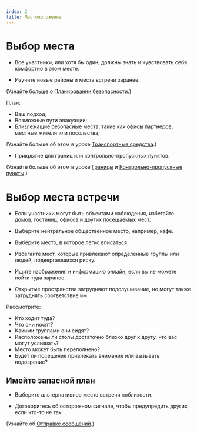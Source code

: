 ```yaml
---
index: 2
title: Местоположение
---
```

# Выбор места

*   Все участники, или хотя бы один, должны знать и чувствовать себя комфортно в этом месте.

*   Изучите новые районы и места встречи заранее.

(Узнайте больше о [Планировании безопасности](umbrella://assess-your-risk/security-planning).)

План:

*   Ваш подход;
*   Возможные пути эвакуации;
*   Близлежащие безопасные места, такие как офисы партнеров, местные жители или посольства;

(Узнайте больше об этом в уроке [Транспортные средства](umbrella://travel/vehicles).)

*   Прикрытие для границ или контрольно-пропускных пунктов.

(Узнайте больше об этом в уроке [Границы](umbrella://travel/borders) и [Контрольно-пропускные пункты](umbrella://travel/checkpoints).)

# Выбор места встречи

*   Если участники могут быть объектами наблюдения, избегайте домов, гостиниц, офисов и других посещаемых мест.

*   Выберите нейтральное общественное место, например, кафе.

*   Выберите место, в которое легко вписаться.

*   Избегайте мест, которые привлекают определенные группы или людей, подвергающихся риску.

*   Ищите изображения и информацию онлайн, если вы не можете пойти туда заранее.

*   Открытые пространства затрудняют подслушивание, но могут также затруднять соответствие им.

Рассмотрите:

*   Кто ходит туда?
*   Что они носят?
*   Какими группами они сидят?
*   Расположены ли столы достаточно близко друг к другу, что вас могут услышать?
*   Место может быть переполнено?
*   Будет ли посещение привлекать внимание или вызывать подозрение?

## Имейте запасной план

*   Выберите альтернативное место встречи поблизости.

*   Договоритесь об осторожном сигнале, чтобы предупредить других, если что-то не так.

(Узнайте об [Отправке сообщений](umbrella://communications/sending-a-message).)